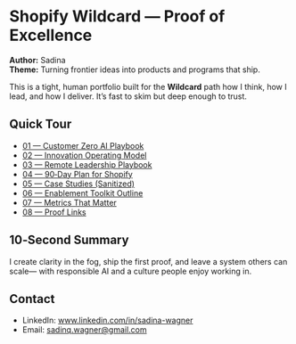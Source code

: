 #  Shopify Wildcard — Proof of Excellence

**Author:** Sadina  
**Theme:** Turning frontier ideas into products and programs that ship.

This is a tight, human portfolio built for the **Wildcard** path
how I think, how I lead, and how I deliver. It’s fast to skim but deep enough to trust.

## Quick Tour
-  [01 — Customer Zero AI Playbook](docs/01-customer-zero-ai-playbook.md)
-  [02 — Innovation Operating Model](docs/02-innovation-operating-model.md)
-  [03 — Remote Leadership Playbook](docs/03-remote-leadership-playbook.md)
-  [04 — 90‑Day Plan for Shopify](docs/04-90-day-plan-shopify.md)
-  [05 — Case Studies (Sanitized)](docs/05-case-studies.md)
-  [06 — Enablement Toolkit Outline](docs/06-enablement-toolkit.md)
-  [07 — Metrics That Matter](docs/07-metrics-that-matter.md)
-  [08 — Proof Links](docs/08-proof-links.md)

## 10‑Second Summary
I create clarity in the fog, ship the first proof, and leave a system others can scale—
with responsible AI and a culture people enjoy working in.

## Contact
- LinkedIn: www.linkedin.com/in/sadina-wagner
- Email: sadinq.wagner@gmail.com
